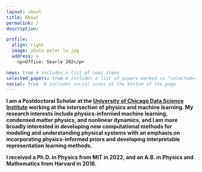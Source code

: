 ```yaml
---
layout: about
title: About
permalink: /
description: 

profile:
  align: right
  image: photo-peter-lu.jpg
  address: >
    <p>Office: Searle 202</p>

news: true # includes a list of news items
selected_papers: true # includes a list of papers marked as "selected={true}"
social: true  # includes social icons at the bottom of the page
---
```


<b>I am a Postdoctoral Scholar at the [University of Chicago Data Science Institute](https://datascience.uchicago.edu) working at the intersection of physics and machine learning. My research interests include physics-informed machine learning, condensed matter physics, and nonlinear dynamics, and I am more broadly interested in developing new computational methods for modeling and understanding physical systems with an emphasis on incorporating physics-informed priors and developing interpretable representation learning methods.</b>

<b>I received a Ph.D. in Physics from MIT in 2022, and an A.B. in Physics and Mathematics from Harvard in 2016.</b>
